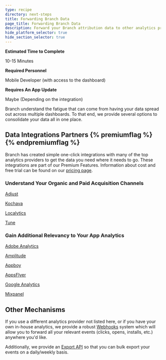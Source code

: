 ```yaml
---
type: recipe
directory: next-steps
title: Forwarding Branch Data
page_title: Forwarding Branch Data
description: Forward your Branch attribution data to other analytics providers with just a few simple clicks.
hide_platform_selector: true
hide_section_selector: true
---
```

**Estimated Time to Complete**

10-15 Minutes

**Required Personnel**

Mobile Developer (with access to the dashboard)

**Requires An App Update**

Maybe (Depending on the integration)

Branch understand the fatigue that can come from having your data spread out across multiple dashboards. To that end, we provide several options to consolidate your data all in one place.

## Data Integrations Partners {% premiumflag %}{% endpremiumflag %}

Branch has created simple one-click integrations with many of the top analytics providers to get the data you need where it needs to go. These integrations are part of our Premium Features. Information about cost and free trial can be found on our [pricing page](https://branch.io/pricing/).

### Understand Your Organic and Paid Acquisition Channels 

[Adjust]({{base.url}}/third-party-integrations/adjust/overview)

[Kochava]({{base.url}}/third-party-integrations/kochava/overview)

[Localytics]({{base.url}}/third-party-integrations/localytics/overview)

[Tune]({{base.url}}/third-party-integrations/tune/overview)

### Gain Additional Relevancy to Your App Analytics

[Adobe Analytics]({{base.url}}/third-party-integrations/adobe-analytics/overview)

[Amplitude]({{base.url}}/third-party-integrations/amplitude/overview)

[Appboy]({{base.url}}/third-party-integrations/appboy/overview)

[AppsFlyer]({{base.url}}/third-party-integrations/appsflyer/overview)

[Google Analytics]({{base.url}}/third-party-integrations/google-analytics/overview)

[Mixpanel]({{base.url}}/third-party-integrations/mixpanel/overview)

## Other Mechanisms

If you use a different analytics provider not listed here, or if you have your own in-house analytics, we provide a robust [Webhooks]({{base.url}}/getting-started/webhooks/overview) system which will allow you to forward all your relevant events (clicks, opens, installs, etc.) anywhere you'd like.

Additionally, we provide an [Export API]({{base.url}}/methods-endpoints/data-export-api/guide) so that you can bulk export your events on a daily/weekly basis.

